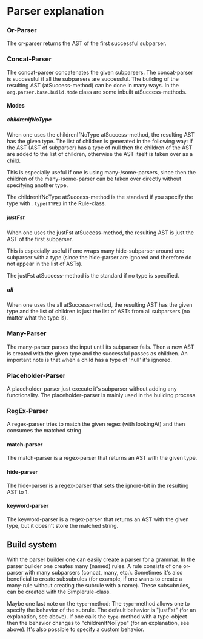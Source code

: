 # Parser explanation

### Or-Parser
The or-parser returns the AST of the first successful subparser.

### Concat-Parser
The concat-parser concatenates the given subparsers. The concat-parser is successful
if all the subparsers are successful. The building of the resulting AST (atSuccess-method) 
can be done in many ways. In the `org.parser.base.build.Mode` class are some inbuilt atSuccess-methods.

#### Modes
##### childrenIfNoType
When one uses the childrenIfNoType atSuccess-method, the resulting AST has the given type.
The list of children is generated in the following way: If the AST (AST of subparser) has a type of null then the
children of the AST are added to the list of children, otherwise the AST itself is taken over as a child.

This is especially useful if one is using many-/some-parsers, since then the children of the
many-/some-parser can be taken over directly without specifying another type.

The childrenIfNoType atSuccess-method is the standard if you specify the type with ``.type(TYPE)`` in the Rule-class.

##### justFst
When one uses the justFst atSuccess-method, the resulting AST is just the AST of the first subparser.

This is especially useful if one wraps many hide-subparser around one subparser with a type (since the 
hide-parser are ignored and therefore do not appear in the list of ASTs).

The justFst atSuccess-method is the standard if no type is specified.

##### all
When one uses the all atSuccess-method, the resulting AST has the given type and the list of children
is just the list of ASTs from all subparsers (no matter what the type is).


### Many-Parser
The many-parser parses the input until its subparser fails. Then a new AST
is created with the given type and the successful passes as children. An 
important note is that when a child has a type of 'null' it's ignored.

### Placeholder-Parser
A placeholder-parser just execute it's subparser without adding any functionality.
The placeholder-parser is mainly used in the building process.

### RegEx-Parser
A regex-parser tries to match the given regex (with lookingAt) and then consumes
the matched string.

#### match-parser
The match-parser is a regex-parser that returns an AST with the given type.

#### hide-parser
The hide-parser is a regex-parser that sets the ignore-bit in the resulting AST
to 1.

#### keyword-parser
The keyword-parser is a regex-parser that returns an AST with the given type, but
it doesn't store the matched string.

## Build system
With the parser builder one can easily create a parser for a grammar.
In the parser builder one creates many (named) rules. A rule consists of one or-parser
with many subparsers (concat, many, etc.). Sometimes it's also beneficial to create
subsubrules (for example, if one wants to create a many-rule without creating the subrule with a name). 
These subsubrules, can be created with the Simplerule-class.

Maybe one last note on the `type`-method: The `type`-method allows one to specify the behavior of the subrule.
The default behavior is "justFst" (for an explanation, see above). If one calls the `type`-method with a type-object 
then the behavior changes to "childrenIfNoType" (for an explanation, see above). It's also possible to specify a custom
behavior.